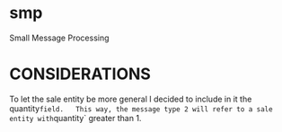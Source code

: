 # smp
Small Message Processing

# CONSIDERATIONS

To let the sale entity be more general I decided to include in it the quantity` field.  
This way, the message type 2 will refer to a sale entity with `quantity` greater than 1.

  
